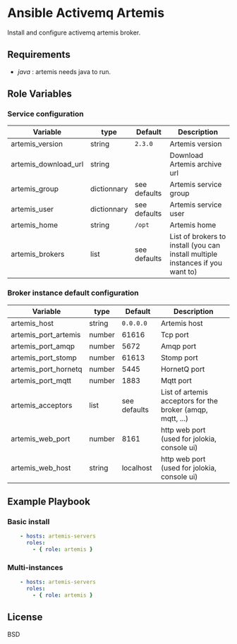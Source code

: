 # Ansible Activemq Artemis

Install and configure activemq artemis broker.

## Requirements

* *java* : artemis needs java to run.

## Role Variables

### Service configuration

| Variable     | type | Default       | Description    |
| ------------ | ---- |------------- | -------------- |
| artemis_version | string | ```2.3.0``` | Artemis version |
| artemis_download_url | string | | Download Artemis archive url |
| artemis_group | dictionnary | see defaults| Artemis service group |
| artemis_user | dictionnary | see defaults | Artemis service user |
| artemis_home | string | ```/opt``` | Artemis home |
| artemis_brokers | list | see defaults | List of brokers to install (you can install multiple instances if you want to) |

### Broker instance default configuration

| Variable     | type | Default       | Description    |
| ------------ | ---- |------------- | -------------- |
| artemis_host | string | ```0.0.0.0``` | Artemis host |
| artemis_port_artemis | number | 61616 | Tcp port |
| artemis_port_amqp | number | 5672| Amqp port |
| artemis_port_stomp | number | 61613 | Stomp port |
| artemis_port_hornetq | number | 5445 | HornetQ port |
| artemis_port_mqtt | number | 1883 | Mqtt port |
| artemis_acceptors | list | see defaults | List of artemis acceptors for the broker (amqp, mqtt, ...) |
| artemis_web_port | number | 8161 | http web port (used for jolokia, console ui) |
| artemis_web_host | string | localhost | http web port (used for jolokia, console ui) |

## Example Playbook

### Basic install

```yaml
    - hosts: artemis-servers
      roles:
        - { role: artemis }
```

### Multi-instances

```yaml
    - hosts: artemis-servers
      roles:
        - { role: artemis }
```

## License

BSD
